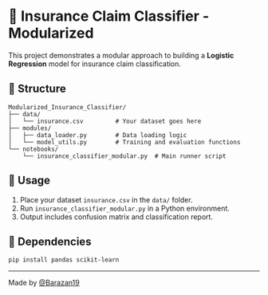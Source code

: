 # 🧠 Insurance Claim Classifier - Modularized

This project demonstrates a modular approach to building a **Logistic Regression** model for insurance claim classification.

## 📁 Structure

```
Modularized_Insurance_Classifier/
├── data/
│   └── insurance.csv         # Your dataset goes here
├── modules/
│   ├── data_loader.py        # Data loading logic
│   └── model_utils.py        # Training and evaluation functions
└── notebooks/
    └── insurance_classifier_modular.py  # Main runner script
```

## 🚀 Usage

1. Place your dataset `insurance.csv` in the `data/` folder.
2. Run `insurance_classifier_modular.py` in a Python environment.
3. Output includes confusion matrix and classification report.

## 🔧 Dependencies

```bash
pip install pandas scikit-learn
```

---

Made by [@Barazan19](https://github.com/Barazan19)
